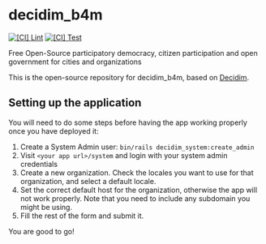 # decidim_b4m

[![[CI] Lint](https://github.com/Platoniq/decidim-b4m/actions/workflows/lint.yml/badge.svg)](https://github.com/Platoniq/decidim-b4m/actions/workflows/lint.yml)
[![[CI] Test](https://github.com/Platoniq/decidim-b4m/actions/workflows/test.yml/badge.svg)](https://github.com/Platoniq/decidim-b4m/actions/workflows/test.yml)

Free Open-Source participatory democracy, citizen participation and open government for cities and organizations

This is the open-source repository for decidim_b4m, based on [Decidim](https://github.com/decidim/decidim).

## Setting up the application

You will need to do some steps before having the app working properly once you have deployed it:

1. Create a System Admin user: `bin/rails decidim_system:create_admin`
1. Visit `<your app url>/system` and login with your system admin credentials
1. Create a new organization. Check the locales you want to use for that organization, and select a default locale.
1. Set the correct default host for the organization, otherwise the app will not work properly. Note that you need to include any subdomain you might be using.
1. Fill the rest of the form and submit it.

You are good to go!
